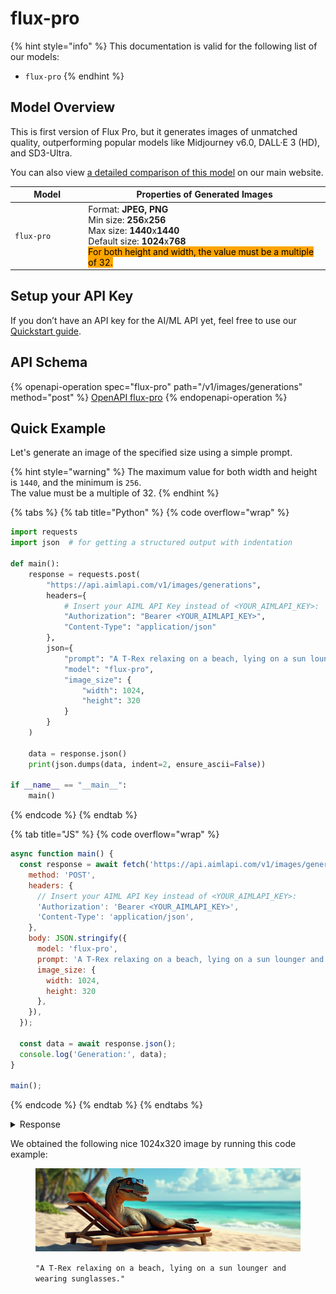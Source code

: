 # flux-pro

{% hint style="info" %}
This documentation is valid for the following list of our models:

* `flux-pro`
{% endhint %}

## Model Overview

This is first version of Flux Pro, but it generates images of unmatched quality, outperforming popular models like Midjourney v6.0, DALL·E 3 (HD), and SD3-Ultra.&#x20;

You can also view [a detailed comparison of this model](https://aimlapi.com/comparisons/flux-1-vs-dall-e-3) on our main website.

<table data-full-width="true"><thead><tr><th width="149">Model</th><th width="593">Properties of Generated Images</th></tr></thead><tbody><tr><td><code>flux-pro</code></td><td>Format: <strong>JPEG, PNG</strong><br>Min size: <strong>256</strong>x<strong>256</strong><br>Max size: <strong>1440</strong>x<strong>1440</strong><br>Default size: <strong>1024</strong>x<strong>768</strong><br><mark style="background-color:orange;">For both height and width, the value must be a multiple of 32.</mark></td></tr></tbody></table>



## Setup your API Key

If you don’t have an API key for the AI/ML API yet, feel free to use our [Quickstart guide](https://docs.aimlapi.com/quickstart/setting-up).

## API Schema

{% openapi-operation spec="flux-pro" path="/v1/images/generations" method="post" %}
[OpenAPI flux-pro](https://raw.githubusercontent.com/aimlapi/api-docs/refs/heads/main/docs/api-references/image-models/flux/flux-pro.json)
{% endopenapi-operation %}

## Quick Example

Let's generate an image of the specified size using a simple prompt.

{% hint style="warning" %}
The maximum value for both width and height is `1440`, and the minimum is `256`. \
The value must be a multiple of 32.
{% endhint %}

{% tabs %}
{% tab title="Python" %}
{% code overflow="wrap" %}
```python
import requests
import json  # for getting a structured output with indentation

def main():
    response = requests.post(
        "https://api.aimlapi.com/v1/images/generations",
        headers={
            # Insert your AIML API Key instead of <YOUR_AIMLAPI_KEY>:
            "Authorization": "Bearer <YOUR_AIMLAPI_KEY>",
            "Content-Type": "application/json"
        },
        json={
            "prompt": "A T-Rex relaxing on a beach, lying on a sun lounger and wearing sunglasses.",
            "model": "flux-pro",
            "image_size": {
                "width": 1024,
                "height": 320 
            }
        }
    )
    
    data = response.json()
    print(json.dumps(data, indent=2, ensure_ascii=False))

if __name__ == "__main__": 
    main()   
```
{% endcode %}
{% endtab %}

{% tab title="JS" %}
{% code overflow="wrap" %}
```javascript
async function main() {
  const response = await fetch('https://api.aimlapi.com/v1/images/generations', {
    method: 'POST',
    headers: {
      // Insert your AIML API Key instead of <YOUR_AIMLAPI_KEY>:
      'Authorization': 'Bearer <YOUR_AIMLAPI_KEY>',
      'Content-Type': 'application/json',
    },
    body: JSON.stringify({
      model: 'flux-pro',
      prompt: 'A T-Rex relaxing on a beach, lying on a sun lounger and wearing sunglasses.',
      image_size: {
        width: 1024,
        height: 320
      },
    }),
  });

  const data = await response.json();
  console.log('Generation:', data);
}

main();
```
{% endcode %}
{% endtab %}
{% endtabs %}

<details>

<summary>Response</summary>

{% code overflow="wrap" %}
```json
{
  images: [
    {
      url: 'https://cdn.aimlapi.com/squirrel/files/elephant/G1UYumZngIkBozNrfiztZ_8d758419045c4c16b563511d6f5f3966.jpg',
      width: 1024,
      height: 320,
      content_type: 'image/jpeg'
    }
  ],
  timings: {},
  seed: 711728385,
  has_nsfw_concepts: [ false ],
  prompt: 'A T-Rex relaxing on a beach, lying on a sun lounger and wearing sunglasses.'
}
```
{% endcode %}

</details>

We obtained the following nice 1024x320 image by running this code example:

<div align="left"><figure><img src="../../../.gitbook/assets/G1UYumZngIkBozNrfiztZ_8d758419045c4c16b563511d6f5f3966.jpg" alt=""><figcaption><p><code>"A T-Rex relaxing on a beach, lying on a sun lounger and wearing sunglasses."</code></p></figcaption></figure></div>
